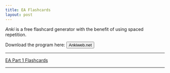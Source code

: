 ```yaml
---
title: EA Flashcards
layout: post
---
```


<script> function button() { window.open("https://ankiweb.net/"); } </script>

*Anki* is a free flashcard generator with the benefit of using spaced repetition. 

Download the program here: <button onclick="button()">Ankiweb.net</button> 

---

<a href="/ea/assets/anki-flash-cards/Best.Flashcards.colpkg" download>EA Part 1 Flashcards</a>

---